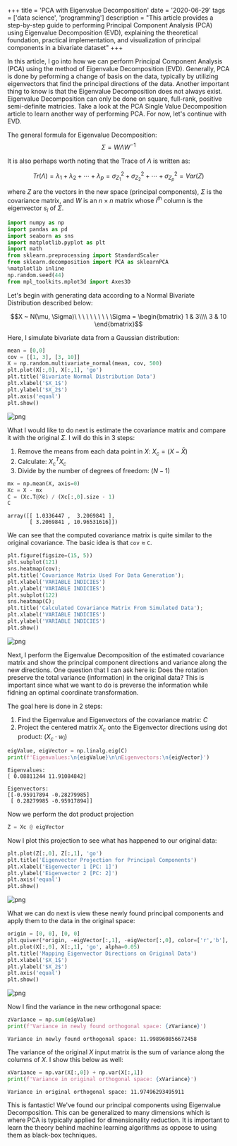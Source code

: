 +++
title = 'PCA with Eigenvalue Decomposition'
date = '2020-06-29'
tags = ['data science', 'programming']
description = "This article provides a step-by-step guide to performing Principal Component Analysis (PCA) using Eigenvalue Decomposition (EVD), explaining the theoretical foundation, practical implementation, and visualization of principal components in a bivariate dataset"
+++

In this article, I go into how we can perform Principal Component Analysis (PCA) using the method of Eigenvalue Decomposition (EVD). Generally, PCA is done by peforming a change of basis on the data, typically by utilizing eigenvectors that find the principal directions of the data. Another important thing to know is that the Eigenvalue Decomposition does not always exist. Eigenvalue Decomposition can only be done on square, full-rank, positive semi-definite matricies. Take a look at the PCA Single Value Decomposition article to learn another way of performing PCA. For now, let's continue with EVD.

The general formula for Eigenvalue Decomposition:
$$\Sigma = W \Lambda W^{-1}$$

It is also perhaps worth noting that the Trace of $\Lambda$ is written as:

$$Tr(\Lambda) = \lambda_1 + \lambda_2 + \cdots + \lambda_p = \sigma^2_{Z_1} + \sigma^2_{Z_2} + \cdots + \sigma^2_{Z_p}  = Var(Z)$$

where $Z$ are the vectors in the new space (principal components), $\Sigma$ is the covariance matrix, and $W$ is an $n \times n$ matrix whose $i^{th}$ column is the eigenvector $s_i$ of $\Sigma$.

```python
import numpy as np
import pandas as pd
import seaborn as sns
import matplotlib.pyplot as plt
import math
from sklearn.preprocessing import StandardScaler
from sklearn.decomposition import PCA as sklearnPCA
%matplotlib inline
np.random.seed(44)
from mpl_toolkits.mplot3d import Axes3D
```

Let's begin with generating data according to a Normal Bivariate Distribution described below:

$$X ~ N(\mu, \Sigma)\ \ \ \ \ \ \ \ \ \Sigma = \begin{bmatrix}
1 & 3\\\\
3 & 10
\end{bmatrix}$$

Here, I simulate bivariate data from a Gaussian distribution:


```python
mean = [0,0]
cov = [[1, 3], [3, 10]]
X = np.random.multivariate_normal(mean, cov, 500)
plt.plot(X[:,0], X[:,1], 'go')
plt.title('Bivariate Normal Distribution Data')
plt.xlabel('$X_1$')
plt.ylabel('$X_2$')
plt.axis('equal')
plt.show()
```


    
![png](/images/pca-evd/pca-evd_6_0.png)
    


What I would like to do next is estimate the covariance matrix and compare it with the original $\Sigma$. I will do this in 3 steps:

1. Remove the means from each data point in $X$: $X_c = (X - \bar X)$
2. Calculate: $X_c^T X_c$
3. Divide by the number of degrees of freedom: $(N-1)$


```python
mx = np.mean(X, axis=0)
Xc = X - mx
C = (Xc.T@Xc) / (Xc[:,0].size - 1)
C
```




    array([[ 1.0336447 ,  3.2069841 ],
           [ 3.2069841 , 10.96531616]])



We can see that the computed covariance matrix is quite similar to the original covariance. The basic idea is that `cov` $\approx$ `C`.


```python
plt.figure(figsize=(15, 5))
plt.subplot(121)
sns.heatmap(cov);
plt.title('Covariance Matrix Used For Data Generation');
plt.xlabel('VARIABLE INDICIES')
plt.ylabel('VARIABLE INDICIES')
plt.subplot(122)
sns.heatmap(C);
plt.title('Calculated Covariance Matrix From Simulated Data');
plt.xlabel('VARIABLE INDICIES')
plt.ylabel('VARIABLE INDICIES')
plt.show()
```


    
![png](/images/pca-evd/pca-evd_10_0.png)
    


Next, I perform the Eigenvalue Decomposition of the estimated covariance matrix and show the principal component directions and variance along the new directions. One question that I can ask here is: Does the rotation preserve the total variance (information) in the original data? This is important since what we want to do is preverse the information while fidning an optimal coordinate transformation.

The goal here is done in 2 steps:

1. Find the Eigenvalue and Eigenvectors of the covariance matrix: $C$
2. Project the centered matrix $X_c$ onto the Eigenvector directions using dot product: $(X_c \cdot w_i)$


```python
eigValue, eigVector = np.linalg.eig(C)
print(f'Eigenvalues:\n{eigValue}\n\nEigenvectors:\n{eigVector}')
```

    Eigenvalues:
    [ 0.08811244 11.91084842]
    
    Eigenvectors:
    [[-0.95917894 -0.28279985]
     [ 0.28279985 -0.95917894]]


Now we perform the dot product projection


```python
Z = Xc @ eigVector
```

Now I plot this projection to see what has happened to our original data:


```python
plt.plot(Z[:,0], Z[:,1], 'go')
plt.title('Eigenvector Projection for Principal Components')
plt.xlabel('Eigenvector 1 [PC: 1]')
plt.ylabel('Eigenvector 2 [PC: 2]')
plt.axis('equal')
plt.show()
```

![png](/images/pca-evd/pca-evd_17_0.png)
    
What we can do next is view these newly found principal components and apply them to the data in the original space:

```python
origin = [0, 0], [0, 0]
plt.quiver(*origin, -eigVector[:,1], -eigVector[:,0], color=['r','b'], scale=5)
plt.plot(X[:,0], X[:,1], 'go', alpha=0.05)
plt.title('Mapping Eigenvector Directions on Original Data')
plt.xlabel('$X_1$')
plt.ylabel('$X_2$')
plt.axis('equal')
plt.show()
```

![png](/images/pca-evd/pca-evd_19_0.png)

Now I find the variance in the new orthogonal space:

```python
zVariance = np.sum(eigValue)
print(f'Variance in newly found orthogonal space: {zVariance}')
```

    Variance in newly found orthogonal space: 11.998960856672458

The variance of the original $X$ input matrix is the sum of variance along the columns of $X$. I show this below as well:

```python
xVariance = np.var(X[:,0]) + np.var(X[:,1])
print(f'Variance in original orthogonal space: {xVariance}')
```

    Variance in original orthogonal space: 11.97496293495911

This is fantastic! We've found our principal components using Eigenvalue Decomposition. This can be generalized to many dimensions which is where PCA is typically applied for dimensionality reduction. It is important to learn the theory behind machine learning algorithms as oppose to using them as black-box techniques.